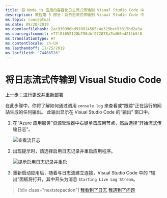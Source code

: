 ```yaml
---
title: 将 Node.js 应用的容器化日志流式传输到 Visual Studio Code 中
description: 教程第 5 部分：将日志流式传输到 Visual Studio Code 中
ms.topic: conceptual
ms.date: 09/20/2019
ms.openlocfilehash: 2ac930996bd910014565c4e329bec93015bd2a3a
ms.sourcegitcommit: e77f8f652128b798dbf972078a7b460ed21fb5f8
ms.translationtype: HT
ms.contentlocale: zh-CN
ms.lasthandoff: 11/25/2019
ms.locfileid: "74466526"
---
```

# <a name="stream-logs-into-visual-studio-code"></a>将日志流式传输到 Visual Studio Code

[上一步：进行更改并重新部署](tutorial-vscode-docker-node-05.md)

在此步骤中，你将了解如何通过调用 `console.log` 来查看或“跟踪”正在运行的网站生成的任何输出。 此输出显示在 Visual Studio Code 的“输出”  窗口中。

1.  在“Azure 应用服务”资源管理器中右键单击应用节点，然后选择“开始流式传输日志”。 

    ![查看流日志](media/deploy-containers/stream-logs-command.png)

1. 出现提示时，请选择启用日志记录并重启应用程序。

    ![提示启用日志记录并重启](media/deploy-azure/enable-restart.png)

1. 重新启动应用后，随着与日志流建立连接，Visual Studio Code 中的  “输出”面板将打开，其中开头为消息 `Starting Live Log Stream`。

> [!div class="nextstepaction"]
> [我看到了日志](tutorial-vscode-docker-node-07.md) [我遇到了问题](https://www.research.net/r/PWZWZ52?tutorial=node-deployment-docker-extension&step=tailing-logs)
